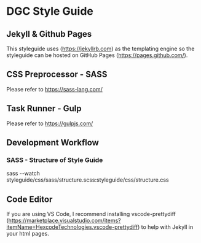 # DGC Style Guide

## Jekyll & Github Pages
This styleguide uses (https://jekyllrb.com) as the templating engine so the styleguide can be hosted on GitHub Pages (https://pages.github.com/).

## CSS Preprocessor - SASS
Please refer to https://sass-lang.com/

## Task Runner - Gulp
Please refer to https://gulpjs.com/

## Development Workflow
### SASS - Structure of Style Guide
sass --watch styleguide/css/sass/structure.scss:styleguide/css/structure.css

## Code Editor
If you are using VS Code, I recommend installing vscode-prettydiff (https://marketplace.visualstudio.com/items?itemName=HexcodeTechnologies.vscode-prettydiff) to help with Jekyll in your html pages.
